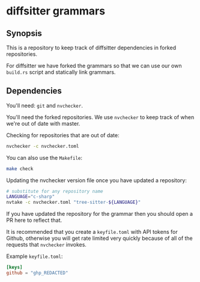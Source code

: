 # diffsitter grammars

## Synopsis

This is a repository to keep track of diffsitter dependencies in forked
repositories.

For diffsitter we have forked the grammars so that we can use our own
`build.rs` script and statically link grammars.

## Dependencies

You'll need: `git` and `nvchecker`.

You'll need the forked repositories. We use `nvchecker` to keep track of when
we're out of date with master.

Checking for repositories that are out of date:

```sh
nvchecker -c nvchecker.toml
```

You can also use the `Makefile`:

```sh
make check
```

Updating the nvchecker version file once you have updated a repository:

```sh
# substitute for any repository name
LANGUAGE="c-sharp"
nvtake -c nvchecker.toml "tree-sitter-${LANGUAGE}"
```

If you have updated the repository for the grammar then you should open a PR
here to reflect that.

It is recommended that you create a `keyfile.toml` with API tokens for Github,
otherwise you will get rate limited very quickly because of all of the
requests that `nvchecker` invokes.

Example `keyfile.toml`:

```toml
[keys]
github = "ghp_REDACTED"
```
